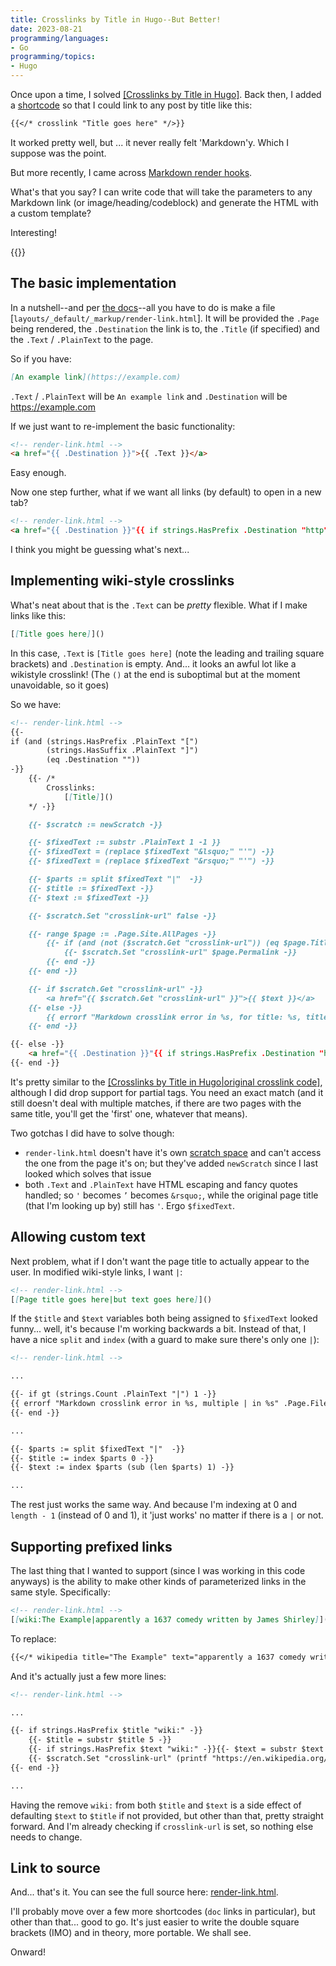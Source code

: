 ```yaml
---
title: Crosslinks by Title in Hugo--But Better!
date: 2023-08-21
programming/languages:
- Go
programming/topics:
- Hugo
---
```

Once upon a time, I solved [[Crosslinks by Title in Hugo]](). Back then, I added a [shortcode](https://gohugo.io/content-management/shortcodes/) so that I could link to any post by title like this:

```markdown
{{</* crosslink "Title goes here" */>}}
```

It worked pretty well, but ... it never really felt 'Markdown'y. Which I suppose was the point. 

But more recently, I came across [Markdown render hooks](https://gohugo.io/templates/render-hooks/). 

What's that you say? I can write code that will take the parameters to any Markdown link (or image/heading/codeblock) and generate the HTML with a custom template? 

Interesting!

<!--more-->

{{<toc>}}

## The basic implementation

In a nutshell--and per [the docs](https://gohugo.io/templates/render-hooks/)--all you have to do is make a file [`layouts/_default/_markup/render-link.html`]. It will be provided the `.Page` being rendered, the `.Destination` the link is to, the `.Title` (if specified) and the `.Text` / `.PlainText` to the page. 

So if you have:

```markdown
[An example link](https://example.com)
```

`.Text` / `.PlainText` will be `An example link` and `.Destination` will be https://example.com

If we just want to re-implement the basic functionality:

```markdown
<!-- render-link.html -->
<a href="{{ .Destination }}">{{ .Text }}</a>
```

Easy enough. 

Now one step further, what if we want all links (by default) to open in a new tab? 

```markdown
<!-- render-link.html -->
<a href="{{ .Destination }}"{{ if strings.HasPrefix .Destination "http" }} target="_blank" rel="noopener"{{ end }}>{{ .Text }}</a>
```

I think you might be guessing what's next... 

## Implementing wiki-style crosslinks

What's neat about that is the `.Text` can be *pretty* flexible. What if I make links like this:

```markdown
[[Title goes here]]()
```

In this case, `.Text` is `[Title goes here]` (note the leading and trailing square brackets) and `.Destination` is empty. And... it looks an awful lot like a wikistyle crosslink! (The `()` at the end is suboptimal but at the moment unavoidable, so it goes)

So we have:

```markdown
<!-- render-link.html -->
{{-
if (and (strings.HasPrefix .PlainText "[")
        (strings.HasSuffix .PlainText "]")
        (eq .Destination ""))
-}}
    {{- /*
        Crosslinks:
            [[Title]]() 
    */ -}}

    {{- $scratch := newScratch -}}

    {{- $fixedText := substr .PlainText 1 -1 }}
    {{- $fixedText = (replace $fixedText "&lsquo;" "'") -}}
    {{- $fixedText = (replace $fixedText "&rsquo;" "'") -}}

    {{- $parts := split $fixedText "|"  -}}
    {{- $title := $fixedText -}}
    {{- $text := $fixedText -}}

    {{- $scratch.Set "crosslink-url" false -}}

    {{- range $page := .Page.Site.AllPages -}}
        {{- if (and (not ($scratch.Get "crosslink-url")) (eq $page.Title $title)) -}}
            {{- $scratch.Set "crosslink-url" $page.Permalink -}}
        {{- end -}}
    {{- end -}}

    {{- if $scratch.Get "crosslink-url" -}}
        <a href="{{ $scratch.Get "crosslink-url" }}">{{ $text }}</a>
    {{- else -}}
        {{ errorf "Markdown crosslink error in %s, for title: %s, title: %s" .Page.File.Path $title $text }}
    {{- end -}}

{{- else -}}
    <a href="{{ .Destination }}"{{ if strings.HasPrefix .Destination "http" }} target="_blank" rel="noopener"{{ end }}>{{ .Text }}</a>
{{- end -}}
```

It's pretty similar to the [[Crosslinks by Title in Hugo|original crosslink code]](), although I did drop support for partial tags. You need an exact match (and it still doesn't deal with multiple matches, if there are two pages with the same title, you'll get the 'first' one, whatever that means). 

Two gotchas I did have to solve though:

* `render-link.html` doesn't have it's own [scratch space](https://gohugo.io/functions/scratch/) and can't access the one from the page it's on; but they've added `newScratch` since I last looked which solves that issue
* both `.Text` and `.PlainText` have HTML escaping and fancy quotes handled; so `'` becomes `’` becomes `&rsquo;`, while the original page title (that I'm looking up by) still has `'`. Ergo `$fixedText`.

## Allowing custom text

Next problem, what if I don't want the page title to actually appear to the user. In modified wiki-style links, I want `|`:

```markdown
<!-- render-link.html -->
[[Page title goes here|but text goes here]]()
```

If the `$title` and `$text` variables both being assigned to `$fixedText` looked funny... well, it's because I'm working backwards a bit. Instead of that, I have a nice `split` and `index` (with a guard to make sure there's only one `|`):

```markdown
<!-- render-link.html -->

...

{{- if gt (strings.Count .PlainText "|") 1 -}}
{{ errorf "Markdown crosslink error in %s, multiple | in %s" .Page.File.Path .PlainText }}
{{- end -}}

...

{{- $parts := split $fixedText "|"  -}}
{{- $title := index $parts 0 -}}
{{- $text := index $parts (sub (len $parts) 1) -}}

...
```

The rest just works the same way. And because I'm indexing at 0 and `length - 1` (instead of 0 and 1), it 'just works' no matter if there is a `|` or not. 

## Supporting prefixed links

The last thing that I wanted to support (since I was working in this code anyways) is the ability to make other kinds of parameterized links in the same style. Specifically:

```markdown
<!-- render-link.html -->
[[wiki:The Example|apparently a 1637 comedy written by James Shirley]]()
```

To replace:

```markdown
{{</* wikipedia title="The Example" text="apparently a 1637 comedy written by James Shirley" */>}}
```

And it's actually just a few more lines:

```markdown
<!-- render-link.html -->

...

{{- if strings.HasPrefix $title "wiki:" -}}
    {{- $title = substr $title 5 -}}
    {{- if strings.HasPrefix $text "wiki:" -}}{{- $text = substr $text 5 -}}{{- end -}}
    {{- $scratch.Set "crosslink-url" (printf "https://en.wikipedia.org/wiki/%s" $title) -}}
{{- end -}}

...
```

Having the remove `wiki:` from both `$title` and `$text` is a side effect of defaulting `$text` to `$title` if not provided, but other than that, pretty straight forward. And I'm already checking if `crosslink-url` is set, so nothing else needs to change. 

## Link to source

And... that's it. You can see the full source here: [render-link.html](https://github.com/jpverkamp/blog/blob/23e8d305265181be37a089475013827ceaf2bb12/layouts/_default/_markup/render-link.html). 

I'll probably move over a few more shortcodes (`doc` links in particular), but other than that... good to go. It's just easier to write the double square brackets (IMO) and in theory, more portable. We shall see. 

Onward!